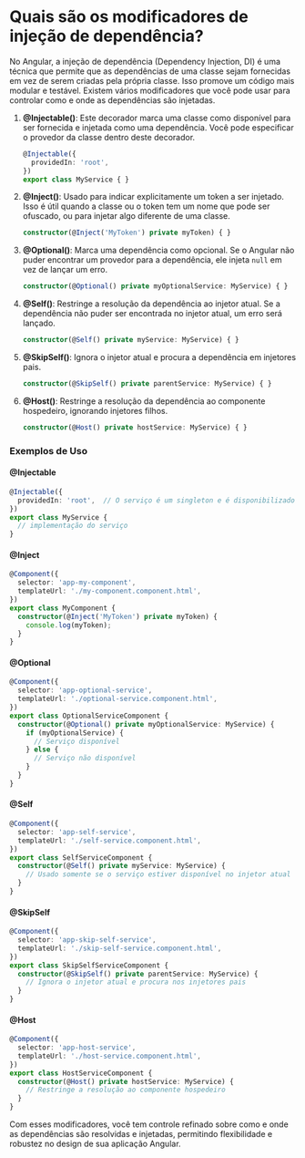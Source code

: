 # Quais são os modificadores de injeção de dependência?

No Angular, a injeção de dependência (Dependency Injection, DI) é uma técnica que permite que as dependências de uma classe sejam fornecidas em vez de serem criadas pela própria classe. Isso promove um código mais modular e testável. Existem vários modificadores que você pode usar para controlar como e onde as dependências são injetadas.

1. **@Injectable()**: Este decorador marca uma classe como disponível para ser fornecida e injetada como uma dependência. Você pode especificar o provedor da classe dentro deste decorador.
   ```typescript
   @Injectable({
     providedIn: 'root',
   })
   export class MyService { }
   ```

2. **@Inject()**: Usado para indicar explicitamente um token a ser injetado. Isso é útil quando a classe ou o token tem um nome que pode ser ofuscado, ou para injetar algo diferente de uma classe.
   ```typescript
   constructor(@Inject('MyToken') private myToken) { }
   ```

3. **@Optional()**: Marca uma dependência como opcional. Se o Angular não puder encontrar um provedor para a dependência, ele injeta `null` em vez de lançar um erro.
   ```typescript
   constructor(@Optional() private myOptionalService: MyService) { }
   ```

4. **@Self()**: Restringe a resolução da dependência ao injetor atual. Se a dependência não puder ser encontrada no injetor atual, um erro será lançado.
   ```typescript
   constructor(@Self() private myService: MyService) { }
   ```

5. **@SkipSelf()**: Ignora o injetor atual e procura a dependência em injetores pais.
   ```typescript
   constructor(@SkipSelf() private parentService: MyService) { }
   ```

6. **@Host()**: Restringe a resolução da dependência ao componente hospedeiro, ignorando injetores filhos.
   ```typescript
   constructor(@Host() private hostService: MyService) { }
   ```

### Exemplos de Uso

#### @Injectable
```typescript
@Injectable({
  providedIn: 'root',  // O serviço é um singleton e é disponibilizado em toda a aplicação.
})
export class MyService {
  // implementação do serviço
}
```

#### @Inject
```typescript
@Component({
  selector: 'app-my-component',
  templateUrl: './my-component.component.html',
})
export class MyComponent {
  constructor(@Inject('MyToken') private myToken) { 
    console.log(myToken);
  }
}
```

#### @Optional
```typescript
@Component({
  selector: 'app-optional-service',
  templateUrl: './optional-service.component.html',
})
export class OptionalServiceComponent {
  constructor(@Optional() private myOptionalService: MyService) {
    if (myOptionalService) {
      // Serviço disponível
    } else {
      // Serviço não disponível
    }
  }
}
```

#### @Self
```typescript
@Component({
  selector: 'app-self-service',
  templateUrl: './self-service.component.html',
})
export class SelfServiceComponent {
  constructor(@Self() private myService: MyService) {
    // Usado somente se o serviço estiver disponível no injetor atual
  }
}
```

#### @SkipSelf
```typescript
@Component({
  selector: 'app-skip-self-service',
  templateUrl: './skip-self-service.component.html',
})
export class SkipSelfServiceComponent {
  constructor(@SkipSelf() private parentService: MyService) {
    // Ignora o injetor atual e procura nos injetores pais
  }
}
```

#### @Host
```typescript
@Component({
  selector: 'app-host-service',
  templateUrl: './host-service.component.html',
})
export class HostServiceComponent {
  constructor(@Host() private hostService: MyService) {
    // Restringe a resolução ao componente hospedeiro
  }
}
```

Com esses modificadores, você tem controle refinado sobre como e onde as dependências são resolvidas e injetadas, permitindo flexibilidade e robustez no design de sua aplicação Angular.
